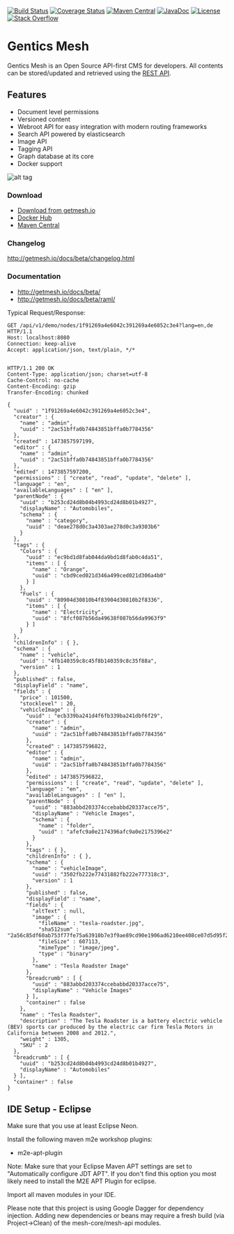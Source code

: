 [![Build Status](https://travis-ci.org/gentics/mesh.svg)](https://travis-ci.org/gentics/mesh)
[![Coverage Status](https://img.shields.io/coveralls/gentics/mesh.svg)](https://coveralls.io/r/gentics/mesh?branch=master)
[![Maven Central](https://maven-badges.herokuapp.com/maven-central/com.gentics.mesh/mesh/badge.svg)](https://maven-badges.herokuapp.com/maven-central/com.gentics.mesh/mesh)
[![JavaDoc](https://javadoc-emblem.rhcloud.com/doc/com.gentics.mesh/mesh/badge.svg)](http://www.javadoc.io/doc/com.gentics.mesh/mesh)
[![License](http://img.shields.io/:license-apache-brightgreen.svg)](http://www.apache.org/licenses/LICENSE-2.0.html)
[![Stack Overflow](http://img.shields.io/:stack%20overflow-genticsmesh-brightgreen.svg)](http://stackoverflow.com/questions/tagged/genticsmesh)

# Gentics Mesh

Gentics Mesh is an Open Source API-first CMS for developers. All contents can be stored/updated and retrieved using the [REST API](http://getmesh.io/docs/beta/raml/).

## Features

* Document level permissions
* Versioned content
* Webroot API for easy integration with modern routing frameworks
* Search API powered by elasticsearch
* Image API
* Tagging API
* Graph database at its core
* Docker support

![alt tag](http://getmesh.io/assets/mesh-heroimg.png)

### Download

* [Download from getmesh.io](http://getmesh.io/Download)
* [Docker Hub](https://hub.docker.com/r/gentics/mesh-demo/)
* [Maven Central](http://mvnrepository.com/artifact/com.gentics.mesh)

### Changelog

http://getmesh.io/docs/beta/changelog.html

### Documentation

* http://getmesh.io/docs/beta/
* http://getmesh.io/docs/beta/raml/


Typical Request/Response:

```
GET /api/v1/demo/nodes/1f91269a4e6042c391269a4e6052c3e4?lang=en,de HTTP/1.1
Host: localhost:8080
Connection: keep-alive
Accept: application/json, text/plain, */*


HTTP/1.1 200 OK
Content-Type: application/json; charset=utf-8
Cache-Control: no-cache
Content-Encoding: gzip
Transfer-Encoding: chunked

{
  "uuid" : "1f91269a4e6042c391269a4e6052c3e4",
  "creator" : {
    "name" : "admin",
    "uuid" : "2ac51bffa0b74843851bffa0b7784356"
  },
  "created" : 1473857597199,
  "editor" : {
    "name" : "admin",
    "uuid" : "2ac51bffa0b74843851bffa0b7784356"
  },
  "edited" : 1473857597200,
  "permissions" : [ "create", "read", "update", "delete" ],
  "language" : "en",
  "availableLanguages" : [ "en" ],
  "parentNode" : {
    "uuid" : "b253cd24d8b04b4993cd24d8b01b4927",
    "displayName" : "Automobiles",
    "schema" : {
      "name" : "category",
      "uuid" : "deae278d0c3a4303ae278d0c3a9303b6"
    }
  },
  "tags" : {
    "Colors" : {
      "uuid" : "ec9bd1d8fab044da9bd1d8fab0c4da51",
      "items" : [ {
        "name" : "Orange",
        "uuid" : "cbd9ced021d346a499ced021d306a4b0"
      } ]
    },
    "Fuels" : {
      "uuid" : "80904d30810b4f83904d30810b2f8336",
      "items" : [ {
        "name" : "Electricity",
        "uuid" : "8fcf087b56da49638f087b56da9963f9"
      } ]
    }
  },
  "childrenInfo" : { },
  "schema" : {
    "name" : "vehicle",
    "uuid" : "4fb140359c8c45f8b140359c8c35f88a",
    "version" : 1
  },
  "published" : false,
  "displayField" : "name",
  "fields" : {
    "price" : 101500,
    "stocklevel" : 20,
    "vehicleImage" : {
      "uuid" : "ecb339ba241d4f6fb339ba241dbf6f29",
      "creator" : {
        "name" : "admin",
        "uuid" : "2ac51bffa0b74843851bffa0b7784356"
      },
      "created" : 1473857596822,
      "editor" : {
        "name" : "admin",
        "uuid" : "2ac51bffa0b74843851bffa0b7784356"
      },
      "edited" : 1473857596822,
      "permissions" : [ "create", "read", "update", "delete" ],
      "language" : "en",
      "availableLanguages" : [ "en" ],
      "parentNode" : {
        "uuid" : "883abbd203374ccebabbd20337acce75",
        "displayName" : "Vehicle Images",
        "schema" : {
          "name" : "folder",
          "uuid" : "afefc9a0e2174396afc9a0e2175396e2"
        }
      },
      "tags" : { },
      "childrenInfo" : { },
      "schema" : {
        "name" : "vehicleImage",
        "uuid" : "3502fb222e77431882fb222e777318c3",
        "version" : 1
      },
      "published" : false,
      "displayField" : "name",
      "fields" : {
        "altText" : null,
        "image" : {
          "fileName" : "tesla-roadster.jpg",
          "sha512sum" : "2a56c85df60ab753f77fe75a63910b7e3f9ae89cd90e1906ad6210ee408ce07d5d95f269a21217ee045af8ac7d6c934324e49908d463971e31498b994b757d03",
          "fileSize" : 607113,
          "mimeType" : "image/jpeg",
          "type" : "binary"
        },
        "name" : "Tesla Roadster Image"
      },
      "breadcrumb" : [ {
        "uuid" : "883abbd203374ccebabbd20337acce75",
        "displayName" : "Vehicle Images"
      } ],
      "container" : false
    },
    "name" : "Tesla Roadster",
    "description" : "The Tesla Roadster is a battery electric vehicle (BEV) sports car produced by the electric car firm Tesla Motors in California between 2008 and 2012.",
    "weight" : 1305,
    "SKU" : 2
  },
  "breadcrumb" : [ {
    "uuid" : "b253cd24d8b04b4993cd24d8b01b4927",
    "displayName" : "Automobiles"
  } ],
  "container" : false
}
```

## IDE Setup - Eclipse

Make sure that you use at least Eclipse Neon.

Install the following maven m2e workshop plugins:

  * m2e-apt-plugin

Note: Make sure that your Eclipse Maven APT settings are set to "Automatically configure JDT APT". 
If you don't find this option you most likely need to install the M2E APT Plugin for eclipse.

Import all maven modules in your IDE.

Please note that this project is using Google Dagger for dependency injection. Adding new dependencies or beans may require a fresh build (via Project->Clean) of the mesh-core/mesh-api modules.
